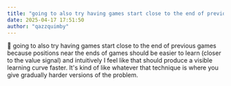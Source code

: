 ```yaml
---
title: "going to also try having games start close to the end of previous games"
date: 2025-04-17 17:51:50
author: "qazzquimby"
---
```


💭 going to also try having games start close to the end of previous games because positions near the ends of games should be easier to learn (closer to the value signal) and intuitively I feel like that should produce a visible learning curve faster. It's kind of like whatever that technique is where you give gradually harder versions of the problem.